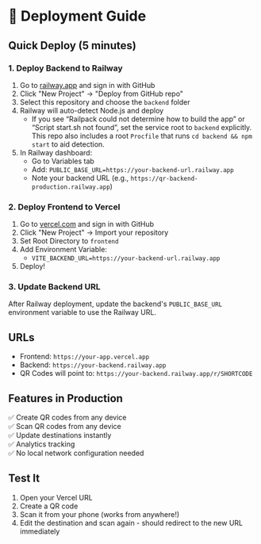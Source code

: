 # 🚀 Deployment Guide

## Quick Deploy (5 minutes)

### 1. Deploy Backend to Railway
1. Go to [railway.app](https://railway.app) and sign in with GitHub
2. Click "New Project" → "Deploy from GitHub repo"
3. Select this repository and choose the `backend` folder
4. Railway will auto-detect Node.js and deploy
   - If you see “Railpack could not determine how to build the app” or “Script start.sh not found”, set the service root to `backend` explicitly. This repo also includes a root `Procfile` that runs `cd backend && npm start` to aid detection.
5. In Railway dashboard:
   - Go to Variables tab
   - Add: `PUBLIC_BASE_URL=https://your-backend-url.railway.app`
   - Note your backend URL (e.g., `https://qr-backend-production.railway.app`)

### 2. Deploy Frontend to Vercel
1. Go to [vercel.com](https://vercel.com) and sign in with GitHub
2. Click "New Project" → Import your repository
3. Set Root Directory to `frontend`
4. Add Environment Variable:
   - `VITE_BACKEND_URL=https://your-backend-url.railway.app`
5. Deploy!

### 3. Update Backend URL
After Railway deployment, update the backend's `PUBLIC_BASE_URL` environment variable to use the Railway URL.

## URLs
- Frontend: `https://your-app.vercel.app`
- Backend: `https://your-backend.railway.app`
- QR Codes will point to: `https://your-backend.railway.app/r/SHORTCODE`

## Features in Production
✅ Create QR codes from any device  
✅ Scan QR codes from any device  
✅ Update destinations instantly  
✅ Analytics tracking  
✅ No local network configuration needed  

## Test It
1. Open your Vercel URL
2. Create a QR code
3. Scan it from your phone (works from anywhere!)
4. Edit the destination and scan again - should redirect to the new URL immediately